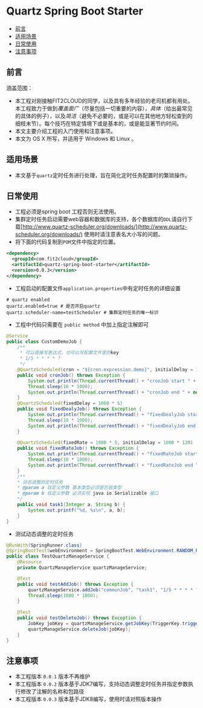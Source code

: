 # Quartz Spring Boot Starter

- [前言](#前言)
- [适用场景](#适用场景)
- [日常使用](#日常使用)
- [注意事项](#注意事项)

## 前言

涵盖范围：

- 本工程对刚接触FIT2CLOUD的同学，以及具有多年经验的老司机都有用处。本工程致力于做到*覆盖面广*（尽量包括一切重要的内容），*具体*（给出最常见的具体的例子），以及*简洁*（避免不必要的，或是可以在其他地方轻松查到的细枝末节）。每个技巧在特定情境下或是基本的，或是能显著节约时间。
- 本文主要介绍工程的入门使用和注意事项。
- 本文为 OS X 所写，并适用于 Windows 和 Linux 。

## 适用场景
- 本文基于`quartz`定时任务进行处理，旨在简化定时任务配置时的繁琐操作。

## 日常使用
- 工程必须是spring boot 工程否则无法使用。
- 集群定时任务启动需要web容器和数据库的支持，各个数据库的`DDL`请自行下载[http://www.quartz-scheduler.org/downloads/](http://www.quartz-scheduler.org/downloads/) 使用时请注意表名大小写的问题。
- 将下面的代码复制到`POM`文件中指定的位置。
```xml
<dependency>
  <groupId>com.fit2cloud</groupId>
  <artifactId>quartz-spring-boot-starter</artifactId>
  <version>0.0.3</version>
</dependency>
```
- 工程启动的配置文件`application.properties`中有定时任务的详细设置
```properties
# quartz enabled
quartz.enabled=true # 是否开启quartz
quartz.scheduler-name=testScheduler # 集群定时任务的唯一标识
```
- 工程中代码只需要在 `public method` 中加上指定注解即可
```java
@Service
public class CustomDemoJob {
    /**
     * 可以直接写表达式，也可以写配置文件里的key
     * 1/5 * * * * ?
     */
    @QuartzScheduled(cron = "${cron.expression.demo}", initialDelay = 1000 * 120)
    public void cronJob() throws Exception {
        System.out.println(Thread.currentThread() + "cronJob start " + new Date());
        Thread.sleep(10 * 1000);
        System.out.println(Thread.currentThread() + "cronJob end " + new Date());
    }  
    @QuartzScheduled(fixedDelay = 1000 * 5)
    public void fixedDealyJob() throws Exception {
        System.out.println(Thread.currentThread() + "fixedDealyJob start " + new Date());
        Thread.sleep(10 * 1000);
        System.out.println(Thread.currentThread() + "fixedDealyJob end " + new Date());  
    }
  
    @QuartzScheduled(fixedRate = 1000 * 5, initialDelay = 1000 * 120)
    public void fixedRateJob() throws Exception {
        System.out.println(Thread.currentThread() + "fixedRateJob start " + new Date());
        Thread.sleep(10 * 1000);
        System.out.println(Thread.currentThread() + "fixedRateJob end " + new Date());   
    }
    /**
    * 动态调整的定时任务
    * @param a 自定义参数 基本类型必须是包装类型
    * @param b 自定义参数 必须实现 java.io.Serializable 接口
    */
    public void task1(Integer a, String b) {
        System.out.printf("%d, %s\n", a, b);
    }
}
```
- 测试动态调整的定时任务
```java
@RunWith(SpringRunner.class)
@SpringBootTest(webEnvironment = SpringBootTest.WebEnvironment.RANDOM_PORT)
public class TestQuartzManageService {
    @Resource
    private QuartzManageService quartzManageService;

    @Test
    public void testAddJob() throws Exception {
        quartzManageService.addJob("commonJob", "task1", "1/5 * * * * ?", 3, "test");
        Thread.sleep(1000 * 1000);
    } 
    
    @Test
    public void testDeleteJob() throws Exception {
        JobKey jobKey = quartzManageService.getJobKey(TriggerKey.triggerKey("commonJob" + "." + "task1"));
        quartzManageService.deleteJob(jobKey);
    }
}

``` 

## 注意事项
- 本工程版本 `0.0.1` 版本不再维护
- 本工程版本 `0.0.2` 版本基于JDK7编写，支持动态调整定时任务并指定参数执行修改了注解的名称和包路径
- 本工程版本 `0.0.3` 版本基于JDK8编写，使用时请对照版本操作
